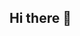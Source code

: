 ## Hi there 👋

<!--
**Hailie1024/Hailie1024** is a ✨ _special_ ✨ repository because its `README.md` (this file) appears on your GitHub profile.

Here are some ideas to get you started:

- 🔭 I’m currently working on creating a professional portfolio and planning out projects
- 🌱 I’m currently learning Intro to HTML, CSS and Javascript in Coursera. 
- 👯 I’m looking to collaborate on ...
- 🤔 I’m looking for help on getting started to become a web developer
- 💬 Ask me about ...
- 📫 How to reach me: ...
- 😄 Pronouns: She/her
- ⚡ Fun fact: ...
-->
